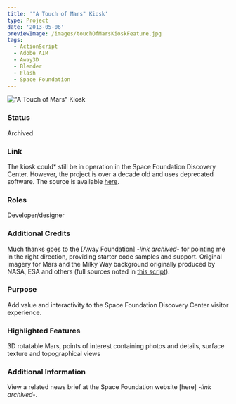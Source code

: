 ```yaml
---
title: '"A Touch of Mars" Kiosk'
type: Project
date: '2013-05-06'
previewImage: /images/touchOfMarsKioskFeature.jpg
tags:
  - ActionScript
  - Adobe AIR
  - Away3D
  - Blender
  - Flash
  - Space Foundation
---
```

!["A Touch of Mars" Kiosk](/images/touchOfMarsTop.jpg)

### Status

Archived

### Link

The kiosk could* still be in operation in the Space Foundation Discovery Center. However, the project is over a decade old and uses deprecated software. The source is available [here](https://github.com/spacefoundation/mars-poi-kiosk).

### Roles

Developer/designer

### Additional Credits

Much thanks goes to the [Away Foundation] *-link archived-* for pointing me in the right direction, providing starter code samples and support. Original imagery for Mars and the Milky Way background originally produced by NASA, ESA and others (full sources noted in [this script](https://github.com/spacefoundation/mars-poi-kiosk/blob/master/PointsOfInterest.as)).

### Purpose

Add value and interactivity to the Space Foundation Discovery Center visitor experience.

### Highlighted Features

3D rotatable Mars, points of interest containing photos and details, surface texture and topographical views

### Additional Information

View a related news brief at the Space Foundation website [here] *-link archived-*.
